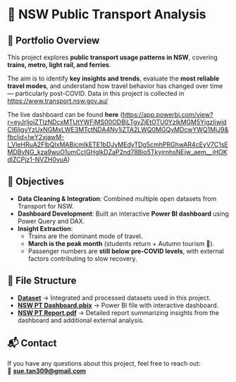 # 🚉 NSW Public Transport Analysis  

## 📌 Portfolio Overview  
This project explores **public transport usage patterns in NSW**, covering **trains, metro, light rail, and ferries**.  

The aim is to identify **key insights and trends**, evaluate the **most reliable travel modes**, and understand how travel behavior has changed over time — particularly post-COVID. Data in this project is collected in https://www.transport.nsw.gov.au/  

The live dashboard can be found **here** (https://app.powerbi.com/view?r=eyJrIjoiZTIzNDcxMTUtYWFiMS00ODBiLTgyZjEtOTU0YzlkMGM5YjgzIiwidCI6IjgyYzUxNGMxLWE3MTctNDA4Ny1iZTA2LWQ0MGQyMDcwYWQ1MiJ9&fbclid=IwY2xjawM-I_VleHRuA2FlbQIxMABicmlkETE1bDJyMEdyTDg5cmhPRGhwAR4cEyV7C1sEMDBvNG_kza9wuO1umCcIGHglkDZaP2nd78Bio5TkyjrnhsNEjw_aem__jHOKdlZCPjz1-NVZH0vuA) 
## 🎯 Objectives  
- **Data Cleaning & Integration**: Combined multiple open datasets from Transport for NSW.  
- **Dashboard Development**: Built an interactive **Power BI dashboard** using Power Query and DAX.  
- **Insight Extraction**:  
  - Trains are the dominant mode of travel.  
  - **March is the peak month** (students return + Autumn tourism 🍂).  
  - Passenger numbers are **still below pre-COVID levels**, with external factors contributing to slow recovery.  

## 📂 File Structure  
- [**Dataset**](https://github.com/SueTan309/NSW-Public-Transport-Analysis-/tree/master/Dataset) → Integrated and processed datasets used in this project.  
- [**NSW PT Dashboard.pbix**](https://github.com/SueTan309/NSW-Public-Transport-Analysis-/blob/master/NSW%20PT%20Dashboard%20.pbix) → Power BI file with interactive dashboard.  
- [**NSW PT Report.pdf**](https://github.com/SueTan309/NSW-Public-Transport-Analysis-/blob/master/NSW%20PT%20Report%20.pdf) → Detailed report summarizing insights from the dashboard and additional external analysis.  

## 📬 Contact  
If you have any questions about this project, feel free to reach out:  
📧 **sue.tan309@gmail.com**
